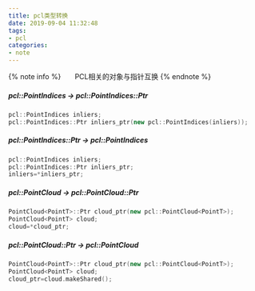 ```yaml
---
title: pcl类型转换
date: 2019-09-04 11:32:48
tags:
- pcl
categories:
- note
---
```




{% note info %}
&nbsp;&nbsp;&nbsp;&nbsp;&nbsp;&nbsp;PCL相关的对象与指针互换
{% endnote %}



##### pcl::PointIndices -> pcl::PointIndices::Ptr

```c++
pcl::PointIndices inliers;
pcl::PointIndices::Ptr inliers_ptr(new pcl::PointIndices(inliers));
```



##### pcl::PointIndices::Ptr -> pcl::PointIndices

```c++
pcl::PointIndices inliers;
pcl::PointIndices::Ptr inliers_ptr;
inliers=*inliers_ptr;
```



##### pcl::PointCloud<PointT> -> pcl::PointCloud<PointT>::Ptr

```C++
PointCloud<PointT>::Ptr cloud_ptr(new pcl::PointCloud<PointT>);
PointCloud<PointT> cloud;
cloud=*cloud_ptr;
```



##### pcl::PointCloud<PointT>::Ptr -> pcl::PointCloud<PointT>

```C++
PointCloud<PointT>::Ptr cloud_ptr(new pcl::PointCloud<PointT>);
PointCloud<PointT> cloud;
cloud_ptr=cloud.makeShared();
```

